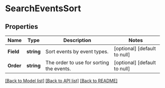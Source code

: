 # SearchEventsSort

## Properties
Name | Type | Description | Notes
------------ | ------------- | ------------- | -------------
**Field** | **string** | Sort events by event types. | [optional] [default to null]
**Order** | **string** | The order to use for sorting the events. | [optional] [default to null]

[[Back to Model list]](../README.md#documentation-for-models) [[Back to API list]](../README.md#documentation-for-api-endpoints) [[Back to README]](../README.md)

